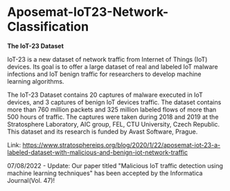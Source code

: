 # Aposemat-IoT23-Network-Classification
**The IoT-23 Dataset**

IoT-23 is a new dataset of network traffic from Internet of Things (IoT) devices. Its goal is to offer a large dataset of real and labeled IoT malware infections and IoT benign traffic for researchers to develop machine learning algorithms. 

The IoT-23 Dataset contains 20 captures of malware executed in IoT devices, and 3 captures of benign IoT devices traffic. The dataset contains more than 760 million packets and 325 million labeled flows of more than 500 hours of traffic. The captures were taken during 2018 and 2019 at the Stratosphere Laboratory, AIC group, FEL, CTU University, Czech Republic. This dataset and its research is funded by Avast Software, Prague. 

Link: https://www.stratosphereips.org/blog/2020/1/22/aposemat-iot-23-a-labeled-dataset-with-malicious-and-benign-iot-network-traffic

07/08/2022 - Update: Our paper titled "Malicious IoT traffic detection using machine learning techniques" has been accepted by the Informatica Journal(Vol. 47)!
